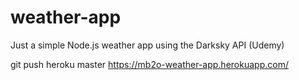 # weather-app

Just a simple Node.js weather app using the Darksky API (Udemy)

git push heroku master
https://mb2o-weather-app.herokuapp.com/
